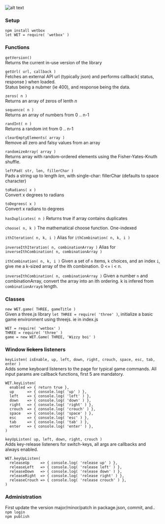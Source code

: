 ![alt text](https://onitz.github.io/npm-wetbox/trump.svg "Make Prototypes Great Again.")

### Setup ### 
`npm install wetbox`  
`let WET = require( 'wetbox' )` 

### Functions ### 
`getVersion()`  
Returns the current in-use version of the library

`getUrl( url, callback )`  
Fetches an external API url (typically json) and performs callback( status, response ) when loaded.  
Status being a nubmer (ie 400), and response being the data.

`zeros( n )`  
Returns an array of zeros of lenth _n_

`sequence( n )`  
Returns an array of numbers from 0 .. n-1

`randInt( n )`  
Returns a random int from 0 .. n-1

`clearEmptyElements( array )`  
Remove all zero and falsy values from an array

`randomizeArray( array )`  
Returns array with random-ordered elements using the Fisher-Yates-Knuth shuffle.

`leftPad( str, len, fillerChar )`  
Pads a string up to length _len_, with single-char: fillerChar (defaults to space character) 

`toRadians( x )`  
Convert x degrees to radians 

`toDegrees( x )`  
Convert x radians to degrees

`hasDuplicates( n )`
Returns true if array contains duplicates

`choose( n, k )`
The mathematical choose function. One-indexed 

`ithIteration( n, k, i )`
Alias for `ithCombination( n, k, i )`

`inverseIthIteration( n, combinationArray )`
Alias for `inverseIthCombination( n, combinationArray )`

`ithCombination( n, k, i )`
Given a set of `n` items, `k` choices, and an index `i`, give me a k-sized array of the ith combination. 0 <= i < n.

`inverseIthCombination( n, combinationArray )`
Given a number `n` and combinationArray, convert the array into an ith ordering. k is infered from `combinationArray`s length.

### Classes ### 
`new WET.game( THREE, gameTitle )`  
Given a three.js library `let THREE = require( 'three' )`, initialize a basic game environment using threejs. ie in index.js
```
WET = require( 'wetbox' )
THREE = require( 'three' )
game = new WET.Game( THREE, 'Wizzy boi' )
```

### Window ~~lickers~~ listeners ###
`keyListen( isEnable, up, left, down, right, crouch, space, esc, tab, enter )`  
Adds some keyboard listeners to the page for typical game commands. All input params are callback functions, first 5 are mandatory.
```
WET.keyListen( 
  enabled => { return true },
  up      => { console.log( 'up' ) },
  left    => { console.log( 'left' ) },
  down    => { console.log( 'down' ) },
  right   => { console.log( 'right' ) },
  crouch  => { console.log( 'crouch' ) },
  space   => { console.log( 'space' ) },
  esc     => { console.log( 'esc' ) },
  tab     => { console.log( 'tab' ) },
  enter   => { console.log( 'enter' ) },
)
```

`keyUpListen( up, left, down, right, crouch )`  
Adds key-release listeners for switch-keys, all args are callbacks and always enabled.
```
WET.keyUpListen(
  releaseUp     => { console.log( 'release up' ) },
  releaseLeft   => { console.log( 'release left' ) },
  releaseDown   => { console.log( 'release down' ) },
  releaseRight  => { console.log( 'release right' ) },
  releaseCrouch => { console.log( 'release crouch' ) },
)
```

### Administration ###
First update the version major/minor/patch in package.json, commit, and..  
`npm login`  
`npm publish`  
